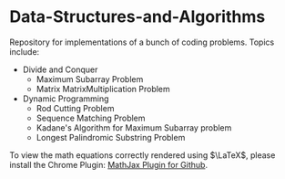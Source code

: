 # Data-Structures-and-Algorithms
Repository for implementations of a bunch of coding problems. Topics include:

- Divide and Conquer
  - Maximum Subarray Problem
  - Matrix MatrixMultiplication Problem
- Dynamic Programming
  - Rod Cutting Problem
  - Sequence Matching Problem
  - Kadane's Algorithm for Maximum Subarray problem
  - Longest Palindromic Substring Problem

To view the math equations correctly rendered using $\LaTeX$, please install the Chrome Plugin: [MathJax Plugin for Github](https://chrome.google.com/webstore/detail/mathjax-plugin-for-github/ioemnmodlmafdkllaclgeombjnmnbima/related).

